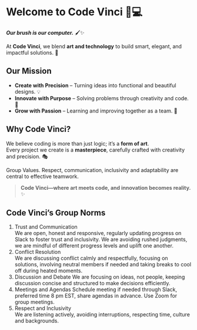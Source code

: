 # Welcome to **Code Vinci** 🎨💻  

**_Our brush is our computer._** 🖌️✨  

At **Code Vinci**, we blend **art and technology** to build smart, elegant, and impactful solutions. 🚀  

## **Our Mission**  

- **Create with Precision** – Turning ideas into functional and beautiful designs. 💡  
- **Innovate with Purpose** – Solving problems through creativity and code. 🔧  
- **Grow with Passion** – Learning and improving together as a team. 🌱  

## **Why Code Vinci?**  

We believe coding is more than just logic; it’s a **form of art**.  
Every project we create is a **masterpiece**, carefully crafted with creativity and precision. 🎭  

Group Values.
Respect, communication, inclusivity and adaptability are central to effective teamwork.

> **Code Vinci—where art meets code, and innovation becomes reality.** ✨  

## **Code Vinci’s Group Norms**

1. Trust and Communication  
We are open, honest and responsive, regularly updating progress on Slack to foster trust and inclusivity. We are avoiding rushed judgments, we are mindful of different progress levels and uplift one another.
2. Conflict Resolution  
We are discussing conflict calmly and respectfully, focusing on solutions, involving neutral members if needed and taking breaks to cool off during heated moments.
3. Discussion and Debate
We are focusing on ideas, not people, keeping discussion concise and structured to make decisions efficiently.
4. Meetings and Agendas
Schedule meeting if needed through Slack, preferred time 8 pm EST, share agendas in advance. Use Zoom for group meetings.
5. Respect and Inclusivity  
We are listening actively, avoiding interruptions, respecting time, culture and backgrounds.
